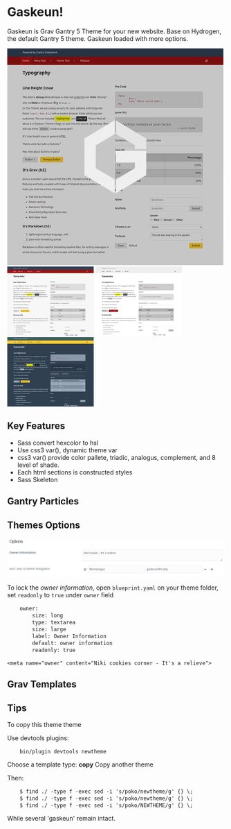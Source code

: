 # Gaskeun!

Gaskeun is Grav Gantry 5 Theme for your new website. Base on Hydrogen, the default Gantry 5 theme.
Gaskeun loaded with more options.

<div class='fit'>
<img src='thumbnail.jpg' alt='Gasken!'>
</div>

<div class='images'>
<img src='admin/preset/default.png' height='160'>
<img src='admin/preset/nocolor.png' height='160'>
<img src='admin/preset/slate.png' height='160'>
</div>

## Key Features

* Sass convert hexcolor to hsl
* Use css3 var(), dynamic theme var
* css3 var() provide color pallete, triadic, analogus, complement, and 8 level of shade.
* Each html sections is constructed styles
* Sass Skeleton 

## Gantry Particles 

## Themes Options

<img src='admin/bucket/theme-options.png'>

To lock the *owner information*, open `blueprint.yaml` on your theme folder, set `readonly` to `true` under `owner` field

```
    owner:
        size: long
        type: textarea
        size: large
        label: Owner Information 
        default: owner information
		readonly: true
```


```
<meta name="owner" content="Niki cookies corner - It's a relieve">
```

## Grav Templates

## Tips

To copy this theme theme

Use devtools plugins:

```
	bin/plugin devtools newtheme
```

Choose a template type: **copy** Copy another theme
 
Then:
 
```
	$ find ./ -type f -exec sed -i 's/poko/newtheme/g' {} \;
	$ find ./ -type f -exec sed -i 's/poko/newtheme/g' {} \;
	$ find ./ -type f -exec sed -i 's/poko/NEWTHEME/g' {} \;
```

While several 'gaskeun' remain intact.
